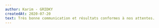 ```yaml
---
author: Karim - GRIDKY
createdAt: 2020-07-20
text: Très bonne communication et résultats conformes à nos attentes.
---
```

